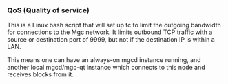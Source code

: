 ### QoS (Quality of service) ###

This is a Linux bash script that will set up tc to limit the outgoing bandwidth for connections to the Mgc network. It limits outbound TCP traffic with a source or destination port of 9999, but not if the destination IP is within a LAN.

This means one can have an always-on mgcd instance running, and another local mgcd/mgc-qt instance which connects to this node and receives blocks from it.
